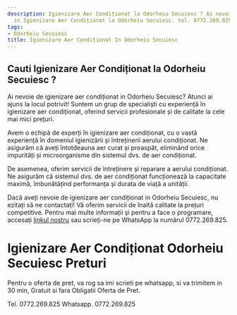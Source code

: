 ```yaml
---
description: Igienizare Aer Condiționat la Odorheiu Secuiesc ? Ai nevoie de un profesionist
  in Igienizare Aer Condiționat la Odorheiu Secuiesc. tel. 0772.269.825
tags:
- Odorheiu Secuiesc
title: Igienizare Aer Condiționat In Odorheiu Secuiesc
---
```



## Cauti Igienizare Aer Condiționat la Odorheiu Secuiesc ?

Ai nevoie de igienizare aer condiționat in Odorheiu Secuiesc? Atunci ai ajuns la locul potrivit! Suntem un grup de specialiști cu experiență în igienizare aer condiționat, oferind servicii profesionale și de calitate la cele mai mici prețuri. 

Avem o echipă de experți în igienizare aer condiționat, cu o vastă experiență în domeniul igienizării și întreținerii aerului condiționat. Ne asigurăm că aveți întotdeauna aer curat și proaspăt, eliminând orice impurități și microorganisme din sistemul dvs. de aer condiționat.

De asemenea, oferim servicii de întreținere și reparare a aerului condiționat. Ne asigurăm că sistemul dvs. de aer condiționat funcționează la capacitate maximă, îmbunătățind performanța și durata de viață a unității.

Dacă aveți nevoie de igienizare aer condiționat in Odorheiu Secuiesc, nu ezitați să ne contactați! Vă oferim servicii de înaltă calitate la prețuri competitive. Pentru mai multe informații și pentru a face o programare, accesați <a href="https://www.igienizare-aer-conditionat.ro/odorheiu-secuiesc/">linkul nostru</a> sau scrieți-ne pe WhatsApp la numărul 0772.269.825.

# Igienizare Aer Condiționat Odorheiu Secuiesc Preturi
Pentru o oferta de pret, va rog sa imi scrieti pe whatsapp, si va trimitem in 30 min, Gratuit si fara Obligatii Oferta de Pret.

Tel. 0772.269.825
Whatsapp. 0772.269.825